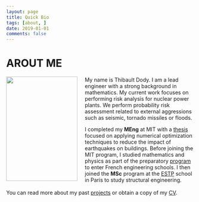 ```yaml
---
layout: page
title: Quick Bio
tags: [about, ]
date: 2019-01-01
comments: false
---
```

    
# AROUT ME

<div class="article_content">
            <p><img src="https://tdody.github.io/assets/img/Personal.png" style="float:left;width:191px;height:280px;padding-right:20px;">
My name is Thibault Dody. I am a lead engineer with a strong background in mathematics. My current work focuses on performing risk analysis for nuclear power plants. We perform probability risk assessment related to external aggressions such as seismic, tornado missiles or floods.<br>

I completed my <b>MEng</b> at MIT with a <a href="https://dspace.mit.edu/handle/1721.1/82709" target="_blank">thesis</a> focused on applying numerical optimization techniques to reduce the impact of earthquakes on buildings. Before joining the MIT program, I studied mathematics and physics as part of the preparatory <a href="https://en.wikipedia.org/wiki/Classe_pr%C3%A9paratoire_aux_grandes_%C3%A9coles" target="_blank">program</a> to enter French engineering schools. I then joined the <b>MSc</b> program at the <a href="https://www.estp.fr/en" target="_blank">ESTP</a> school in Paris to study structural engineering.<br>
<br>
You can read more about my past <a href="https://tdody.github.io/projects/">projects</a> or obtain a copy of my <a href="http://tdody.github.io/docs/DodyResume.pdf" target="_blank">CV</a>.
<br clear="left"></p>
 </div>
